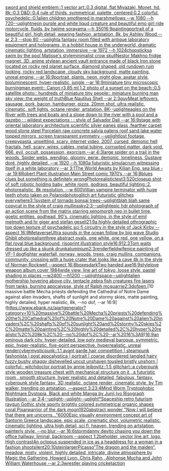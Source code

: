 [sword and shield emblem::1 vector art::0.3 digital, flat Miyazaki, Monet, hd, 8k::0.3 D&D::0.4 rule of thirds, symmetrical, palette, centered:0.2 colorful, psychedelic::0.1](https://www.ebank.nz/aiartgenerator?category=sword%20and%20shield%20emblem%3A%3A1%20vector%20art%3A%3A0.3%20digital%2C%20flat%20Miyazaki%2C%20Monet%2C%20hd%2C%208k%3A%3A0.3%20D%26D%3A%3A0.4%20rule%20of%20thirds%2C%20symmetrical%2C%20palette%2C%20centered%3A0.2%20colorful%2C%20psychedelic%3A%3A0.1)[alien children smothered in marshmellows --w 1080 --h 720](https://www.ebank.nz/aiartgenerator?category=alien%20children%20smothered%20in%20marshmellows%20--w%201080%20--h%20720)[--uplight](https://www.ebank.nz/aiartgenerator?category=--uplight)[neon purple and white liqud creature and beautiful emo girl ride motorcycle, fluids, by hajime sorayama —h 350](https://www.ebank.nz/aiartgenerator?category=neon%20purple%20and%20white%20liqud%20creature%20and%20beautiful%20emo%20girl%20ride%20motorcycle%2C%20fluids%2C%20by%20hajime%20sorayama%20%E2%80%94h%20350)[16:9](https://www.ebank.nz/aiartgenerator?category=16%3A9)[painting](https://www.ebank.nz/aiartgenerator?category=painting)[portrait of a beautiful girl, high detail, wearing fashion, artstation, 8k, by Ashley Wood --ar 2:3 --stop 80 --uplight](https://www.ebank.nz/aiartgenerator?category=portrait%20of%20a%20beautiful%20girl%2C%20high%20detail%2C%20wearing%20fashion%2C%20artstation%2C%208k%2C%20by%20Ashley%20Wood%20--ar%202%3A3%20--stop%2080%20--uplight)[a fantasy room filled with antique laboratory equipment and holograms, in a hobbit house in the underworld, dramatic cinematic lighting, artstation, immersive  --w 1972 --h 1024](https://www.ebank.nz/aiartgenerator?category=a%20fantasy%20room%20filled%20with%20antique%20laboratory%20equipment%20and%20holograms%2C%20in%20a%20hobbit%20house%20in%20the%20underworld%2C%20dramatic%20cinematic%20lighting%2C%20artstation%2C%20immersive%20%20--w%201972%20--h%201024)[chopsticks](https://www.ebank.nz/aiartgenerator?category=chopsticks)[a swim by the pool Matisse's style](https://www.ebank.nz/aiartgenerator?category=a%20swim%20by%20the%20pool%20Matisse%27s%20style)[minimalist crow skull](https://www.ebank.nz/aiartgenerator?category=minimalist%20crow%20skull)[Nestor Makhno fridge magnet, 3D, anime style](https://www.ebank.nz/aiartgenerator?category=Nestor%20Makhno%20fridge%20magnet%2C%203D%2C%20anime%20style)[an ancient vault entrance made of black Iron stone located on rocky red planet surface, diamond shaped, old rundown ruin looking, rocky red landscape, cloudy sky background, matte painting, unreal engine, --ar 16:9](https://www.ebank.nz/aiartgenerator?category=an%20ancient%20vault%20entrance%20made%20of%20black%20Iron%20stone%20located%20on%20rocky%20red%20planet%20surface%2C%20diamond%20shaped%2C%20old%20rundown%20ruin%20looking%2C%20rocky%20red%20landscape%2C%20cloudy%20sky%20background%2C%20matte%20painting%2C%20unreal%20engine%2C%20--ar%2016%3A9)[portrait, plants, neon, night glow, avatar style, bioluminescent, hyper-realistic, jungle --ar 16:9](https://www.ebank.nz/aiartgenerator?category=portrait%2C%20plants%2C%20neon%2C%20night%20glow%2C%20avatar%20style%2C%20bioluminescent%2C%20hyper-realistic%2C%20jungle%20--ar%2016%3A9)[miniature tiny microscopic burningman event:: Canon r3 85 ml 1.2 photo of a sunset on the beach::0.5 satellite photo:: hundreds of miniature tiny people:: miniature burning man sky view::](https://www.ebank.nz/aiartgenerator?category=miniature%20tiny%20microscopic%20burningman%20event%3A%3A%20Canon%20r3%2085%20ml%201.2%20photo%20of%20a%20sunset%20on%20the%20beach%3A%3A0.5%20satellite%20photo%3A%3A%20hundreds%20of%20miniature%20tiny%20people%3A%3A%20miniature%20burning%20man%20sky%20view%3A%3A)[the weight of truth](https://www.ebank.nz/aiartgenerator?category=the%20weight%20of%20truth)[Blue Nautilus Shell --ar 2:3](https://www.ebank.nz/aiartgenerator?category=Blue%20Nautilus%20Shell%20--ar%202%3A3)[guy](https://www.ebank.nz/aiartgenerator?category=guy)[Meat leftovers, sausage, pork, bacon, hamburger, pizza, 20mm shot, ultra realistic, cinematic, soft lights, octane render, artstation, 8K](https://www.ebank.nz/aiartgenerator?category=Meat%20leftovers%2C%20sausage%2C%20pork%2C%20bacon%2C%20hamburger%2C%20pizza%2C%2020mm%20shot%2C%20ultra%20realistic%2C%20cinematic%2C%20soft%20lights%2C%20octane%20render%2C%20artstation%2C%208K)[--uplight](https://www.ebank.nz/aiartgenerator?category=--uplight)[](https://www.ebank.nz/aiartgenerator?category=)[eagles on the River with trees and boats and a slope down to the river with a pool and a gazebo : : wildest expectations : : style of Salvador Dali --ar 16:9](https://www.ebank.nz/aiartgenerator?category=eagles%20on%20the%20River%20with%20trees%20and%20boats%20and%20a%20slope%20down%20to%20the%20river%20with%20a%20pool%20and%20a%20gazebo%20%3A%20%3A%20wildest%20expectations%20%3A%20%3A%20style%20of%20Salvador%20Dali%20--ar%2016%3A9)[stage with oriental laboratory architecture  scientific silver panes glass ,fearther carpet wood stone steel Porcelain raw concrete salvia patens roof sand lake water topped mirrors, screen transparent symmetry --uplight](https://www.ebank.nz/aiartgenerator?category=stage%20with%20oriental%20laboratory%20architecture%20%20scientific%20silver%20panes%20glass%20%2Cfearther%20carpet%20wood%20stone%20steel%20Porcelain%20raw%20concrete%20salvia%20patens%20roof%20sand%20lake%20water%20topped%20mirrors%2C%20screen%20transparent%20symmetry%20--uplight)[lost footage, creepypasta, unsettling, scary, internet video, 2007, cursed, demonic hell fractals, hell, scary, wires, cables, metal tubing, corrupted matter, dark void, 666, evil, occult, possession, exorcism --ar 4:3](https://www.ebank.nz/aiartgenerator?category=lost%20footage%2C%20creepypasta%2C%20unsettling%2C%20scary%2C%20internet%20video%2C%202007%2C%20cursed%2C%20demonic%20hell%20fractals%2C%20hell%2C%20scary%2C%20wires%2C%20cables%2C%20metal%20tubing%2C%20corrupted%20matter%2C%20dark%20void%2C%20666%2C%20evil%2C%20occult%2C%20possession%2C%20exorcism%20--ar%204%3A3)[large spider on a trail in the woods, Spider webs, wendigo, gloomy, eerie, demonic, loneliness, Gustave doré, highly detailed, --w 1920 --h 1080](https://www.ebank.nz/aiartgenerator?category=large%20spider%20on%20a%20trail%20in%20the%20woods%2C%20Spider%20webs%2C%20wendigo%2C%20gloomy%2C%20eerie%2C%20demonic%2C%20loneliness%2C%20Gustave%20dor%C3%A9%2C%20highly%20detailed%2C%20--w%201920%20--h%201080)[a futuristic simulacrum witnessing itself in a white laboratory --ar 3:1](https://www.ebank.nz/aiartgenerator?category=a%20futuristic%20simulacrum%20witnessing%20itself%20in%20a%20white%20laboratory%20--ar%203%3A1)[The World Awaits by Kilian Eng, sea blue --ar 19:6](https://www.ebank.nz/aiartgenerator?category=The%20World%20Awaits%20by%20Kilian%20Eng%2C%20sea%20blue%20--ar%2019%3A6)[Robert Plant illustration Main Street comic 1970’s --ar 16:8](https://www.ebank.nz/aiartgenerator?category=Robert%20Plant%20illustration%20Main%20Street%20comic%201970%E2%80%99s%20--ar%2016%3A8)[blues clues but something is definitely wrong](https://www.ebank.nz/aiartgenerator?category=blues%20clues%20but%20something%20is%20definitely%20wrong)[Photorealistic](https://www.ebank.nz/aiartgenerator?category=Photorealistic)[test](https://www.ebank.nz/aiartgenerator?category=test)[3:5](https://www.ebank.nz/aiartgenerator?category=3%3A5)[20](https://www.ebank.nz/aiartgenerator?category=20)[closeup shot of soft robotic holding baby, white room, godrays, beautiful lighting::2, photorealistic, 8k resolution, --w 600](https://www.ebank.nz/aiartgenerator?category=closeup%20shot%20of%20soft%20robotic%20holding%20baby%2C%20white%20room%2C%20godrays%2C%20beautiful%20lighting%3A%3A2%2C%20photorealistic%2C%208k%20resolution%2C%20--w%20600)[Villian vampire terminator with huge teeth photo taken on Polaroid](https://www.ebank.nz/aiartgenerator?category=Villian%20vampire%20terminator%20with%20huge%20teeth%20photo%20taken%20on%20Polaroid)[photo](https://www.ebank.nz/aiartgenerator?category=photo)[glitch art futuristic glitches everywhere](https://www.ebank.nz/aiartgenerator?category=glitch%20art%20futuristic%20glitches%20everywhere)[3:1](https://www.ebank.nz/aiartgenerator?category=3%3A1)[system of tornado bonsai trees](https://www.ebank.nz/aiartgenerator?category=system%20of%20tornado%20bonsai%20trees)[--uplight](https://www.ebank.nz/aiartgenerator?category=--uplight)[blah blah same copycat in the style of craig mullins](https://www.ebank.nz/aiartgenerator?category=blah%20blah%20same%20copycat%20in%20the%20style%20of%20craig%20mullins)[sky](https://www.ebank.nz/aiartgenerator?category=sky)[2:3](https://www.ebank.nz/aiartgenerator?category=2%3A3)[--uplight](https://www.ebank.nz/aiartgenerator?category=--uplight)[epic hdr photograph of an action scene from the matrix starring xenomorph neo in bullet time, goetic entities, godhead, 90's, cinematic lighting, in the style of emil melmoth and hr giger and stefan gesell](https://www.ebank.nz/aiartgenerator?category=epic%20hdr%20photograph%20of%20an%20action%20scene%20from%20the%20matrix%20starring%20xenomorph%20neo%20in%20bullet%20time%2C%20goetic%20entities%2C%20godhead%2C%2090%27s%2C%20cinematic%20lighting%2C%20in%20the%20style%20of%20emil%20melmoth%20and%20hr%20giger%20and%20stefan%20gesell)[21:9](https://www.ebank.nz/aiartgenerator?category=21%3A9)[a highly detailed othrographic top down texture of psychadelic sci fi circuitry in the style of Jack Kirby --aspect 16:9](https://www.ebank.nz/aiartgenerator?category=a%20highly%20detailed%20othrographic%20top%20down%20texture%20of%20psychadelic%20sci%20fi%20circuitry%20in%20the%20style%20of%20Jack%20Kirby%20--aspect%2016%3A9)[Metaverse](https://www.ebank.nz/aiartgenerator?category=Metaverse)[Ultra sounds in the ocean follow by big wave Studio Ghibli photorealism](https://www.ebank.nz/aiartgenerator?category=Ultra%20sounds%20in%20the%20ocean%20follow%20by%20big%20wave%20Studio%20Ghibli%20photorealism)[three abstract ovals, one white, one red, one yellow, on a flat royal blue background, risoprint illustration style](https://www.ebank.nz/aiartgenerator?category=three%20abstract%20ovals%2C%20one%20white%2C%20one%20red%2C%20one%20yellow%2C%20on%20a%20flat%20royal%20blue%20background%2C%20risoprint%20illustration%20style)[16:9](https://www.ebank.nz/aiartgenerator?category=16%3A9)[1](https://www.ebank.nz/aiartgenerator?category=1)[2:3](https://www.ebank.nz/aiartgenerator?category=2%3A3)[Tom waits dressed up like a skunk drunk](https://www.ebank.nz/aiartgenerator?category=Tom%20waits%20dressed%20up%20like%20a%20skunk%20drunk)[aluminium](https://www.ebank.nz/aiartgenerator?category=aluminium)[2:3](https://www.ebank.nz/aiartgenerator?category=2%3A3)[render](https://www.ebank.nz/aiartgenerator?category=render)[field](https://www.ebank.nz/aiartgenerator?category=field)[wife](https://www.ebank.nz/aiartgenerator?category=wife)[nice painting of VF-1 dogfighter waterfall, norway, woods, trees, craig mullins,  companions, community, crossing with a huge crater that looks like a cave 4k in the style of Norman Rockwell --aspect 16:8](https://www.ebank.nz/aiartgenerator?category=nice%20painting%20of%20VF-1%20dogfighter%20waterfall%2C%20norway%2C%20woods%2C%20trees%2C%20craig%20mullins%2C%20%20companions%2C%20community%2C%20crossing%20with%20a%20huge%20crater%20that%20looks%20like%20a%20cave%204k%20in%20the%20style%20of%20Norman%20Rockwell%20--aspect%2016%3A8)[boxes](https://www.ebank.nz/aiartgenerator?category=boxes)[dark](https://www.ebank.nz/aiartgenerator?category=dark)[Two handed axe](https://www.ebank.nz/aiartgenerator?category=Two%20handed%20axe)[16:9](https://www.ebank.nz/aiartgenerator?category=16%3A9)[style](https://www.ebank.nz/aiartgenerator?category=style)[love weapon album cover 1984](https://www.ebank.nz/aiartgenerator?category=love%20weapon%20album%20cover%201984)[wide view, line art of tokyo, loose style, pastel shading in places —w2400 —h1200 --uplight](https://www.ebank.nz/aiartgenerator?category=wide%20view%2C%20line%20art%20of%20tokyo%2C%20loose%20style%2C%20pastel%20shading%20in%20places%20%E2%80%94w2400%20%E2%80%94h1200%20--uplight)[space](https://www.ebank.nz/aiartgenerator?category=space)[--uplight](https://www.ebank.nz/aiartgenerator?category=--uplight)[alien mothership hovering above city, tentacle zebra fish creatures fire lasers from tanks, burning apocalypse, style of Ralph mcquarrie](https://www.ebank.nz/aiartgenerator?category=alien%20mothership%20hovering%20above%20city%2C%20tentacle%20zebra%20fish%20creatures%20fire%20lasers%20from%20tanks%2C%20burning%20apocalypse%2C%20style%20of%20Ralph%20mcquarrie)[2:3](https://www.ebank.nz/aiartgenerator?category=2%3A3)[dof](https://www.ebank.nz/aiartgenerator?category=dof)[pen.](https://www.ebank.nz/aiartgenerator?category=pen.)[10 massive battle Mecha priests defending the Cathedral of Notre Dame against alien invaders, shafts of sunlight and stormy skies, matte painting, highly detailed, hyper realistic, 8k, --no dof, --ar 16:9](https://www.ebank.nz/aiartgenerator?category=10%20massive%20battle%20Mecha%20priests%20defending%20the%20Cathedral%20of%20Notre%20Dame%20against%20alien%20invaders%2C%20shafts%20of%20sunlight%20and%20stormy%20skies%2C%20matte%20painting%2C%20highly%20detailed%2C%20hyper%20realistic%2C%208k%2C%20--no%20dof%2C%20--ar%2016%3A9)[16:9](https://www.ebank.nz/aiartgenerator?category=16%3A9)[an ominous dark city. hyper-detailed. low poly medieval baroque. symmetric. epic. hyper-realistic. five-point perspective. hyperrealistic. unreal render](https://www.ebank.nz/aiartgenerator?category=an%20ominous%20dark%20city.%20hyper-detailed.%20low%20poly%20medieval%20baroque.%20symmetric.%20epic.%20hyper-realistic.%20five-point%20perspective.%20hyperrealistic.%20unreal%20render)[cybermysticpunk::1.1 avant garde hair competition | steampunk fashonista | post apocalyptica | portrait | coarse disordered tangled hairy fuzzy bushy shaggy dishevelled uncut unshaven tousled bristly unshorn | colorful:: witchdoctor portrait by annie leibovitz::1.5  glitchart::](https://www.ebank.nz/aiartgenerator?category=cybermysticpunk%3A%3A1.1%20avant%20garde%20hair%20competition%20%7C%20steampunk%20fashonista%20%7C%20post%20apocalyptica%20%7C%20portrait%20%7C%20coarse%20disordered%20tangled%20hairy%20fuzzy%20bushy%20shaggy%20dishevelled%20uncut%20unshaven%20tousled%20bristly%20unshorn%20%7C%20colorful%3A%3A%20witchdoctor%20portrait%20by%20annie%20leibovitz%3A%3A1.5%20%20glitchart%3A%3A)[a cyberpunk style wooden treasure chest with mechanical structure on it , a futuristic room , smooth structure, hyper realistic and detailed, fabulous, fantasy, cyberpunk style fantasy, 3D realistic, octane render, cinematic style, by Tim walker, trending on artstation, —aspect 3:2](https://www.ebank.nz/aiartgenerator?category=a%20cyberpunk%20style%20wooden%20treasure%20chest%20with%20mechanical%20structure%20on%20it%20%2C%20a%20futuristic%20room%20%2C%20smooth%20structure%2C%20hyper%20realistic%20and%20detailed%2C%20fabulous%2C%20fantasy%2C%20cyberpunk%20style%20fantasy%2C%203D%20realistic%2C%20octane%20render%2C%20cinematic%20style%2C%20by%20Tim%20walker%2C%20trending%20on%20artstation%2C%20%E2%80%94aspect%203%3A2)[3:4](https://www.ebank.nz/aiartgenerator?category=3%3A4)[Mind Worm  Tryptophobic Nightmare Dystopia, Black and white Manga by Junji Iyo Risograph  Illustration --ar 3:4](https://www.ebank.nz/aiartgenerator?category=Mind%20Worm%20%20Tryptophobic%20Nightmare%20Dystopia%2C%20Black%20and%20white%20Manga%20by%20Junji%20Iyo%20Risograph%20%20Illustration%20--ar%203%3A4)[--uplight](https://www.ebank.nz/aiartgenerator?category=--uplight)[--uplight](https://www.ebank.nz/aiartgenerator?category=--uplight)[--uplight](https://www.ebank.nz/aiartgenerator?category=--uplight)[*Spaceship retro futurism raygun Gothic style sporty brightly colored symmetrical organic shapes coral Pixar](https://www.ebank.nz/aiartgenerator?category=%2ASpaceship%20retro%20futurism%20raygun%20Gothic%20style%20sporty%20brightly%20colored%20symmetrical%20organic%20shapes%20coral%20Pixar)[warrior of the dark moon](https://www.ebank.nz/aiartgenerator?category=warrior%20of%20the%20dark%20moon)[1920](https://www.ebank.nz/aiartgenerator?category=1920)[abstract wonder "Now I will believe that there are unicorns..."](https://www.ebank.nz/aiartgenerator?category=abstract%20wonder%20%22Now%20I%20will%20believe%20that%20there%20are%20unicorns...%22)[6000](https://www.ebank.nz/aiartgenerator?category=6000)[Epic visually environment concept art of Santorin Greece landscape, epic scale, cinematic shot, volumetric realistic, cinematic lighting, ultra high detail, sci fi, heaven,  trending on artstation, painterly style, --no blur --ar 16:6](https://www.ebank.nz/aiartgenerator?category=Epic%20visually%20environment%20concept%20art%20of%20Santorin%20Greece%20landscape%2C%20epic%20scale%2C%20cinematic%20shot%2C%20volumetric%20realistic%2C%20cinematic%20lighting%2C%20ultra%20high%20detail%2C%20sci%20fi%2C%20heaven%2C%20%20trending%20on%20artstation%2C%20painterly%20style%2C%20--no%20blur%20--ar%2016%3A6)[storm](https://www.ebank.nz/aiartgenerator?category=storm)[danny devito chasing you down the office hallway, liminal, backroom --aspect 1:2](https://www.ebank.nz/aiartgenerator?category=danny%20devito%20chasing%20you%20down%20the%20office%20hallway%2C%20liminal%2C%20backroom%20--aspect%201%3A2)[beholder, vector line art, logo, High contrast](https://www.ebank.nz/aiartgenerator?category=beholder%2C%20vector%20line%20art%2C%20logo%2C%20High%20contrast)[An octopus suspended in ice as a headdress for a woman in a fashion shoot](https://www.ebank.nz/aiartgenerator?category=An%20octopus%20suspended%20in%20ice%20as%20a%20headdress%20for%20a%20woman%20in%20a%20fashion%20shoot)[silent](https://www.ebank.nz/aiartgenerator?category=silent)[20:10](https://www.ebank.nz/aiartgenerator?category=20%3A10)[steinlarger](https://www.ebank.nz/aiartgenerator?category=steinlarger)[Picasso](https://www.ebank.nz/aiartgenerator?category=Picasso)[“The dragon and the maiden”, meadow, misty, violent, highly detailed, intricate, divine atmosphere by Magic the Gathering, Howard Lyon, Chris Rahn , Alphonse Mucha and John William Waterhouse --ar 2:3](https://www.ebank.nz/aiartgenerator?category=%E2%80%9CThe%20dragon%20and%20the%20maiden%E2%80%9D%2C%20meadow%2C%20misty%2C%20violent%2C%20highly%20detailed%2C%20intricate%2C%20divine%20atmosphere%20by%20Magic%20the%20Gathering%2C%20Howard%20Lyon%2C%20Chris%20Rahn%20%2C%20Alphonse%20Mucha%20and%20John%20William%20Waterhouse%20--ar%202%3A3)[wrestler playing cricket](https://www.ebank.nz/aiartgenerator?category=wrestler%20playing%20cricket)[action](https://www.ebank.nz/aiartgenerator?category=action)